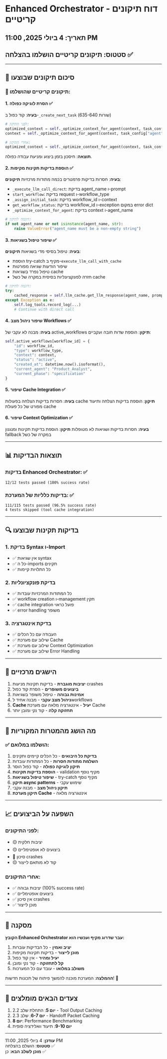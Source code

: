 # Enhanced Orchestrator - דוח תיקונים קריטיים

## תאריך: 4 ביולי 2025, 11:00 PM
## סטטוס: תיקונים קריטיים הושלמו בהצלחה ✅

---

## 🚀 סיכום תיקונים שבוצעו

### 🎯 תיקונים קריטיים שהושלמו:

#### 1. **הסרת לוגיקה כפולה** ✅
**בעיה**: קוד כפול ב-`_create_next_task` (שורות 635-640)
```python
# לפני התיקון:
optimized_context = self._optimize_context_for_agent(context, task_config["agent"])
context = self._optimize_context_for_agent(context, task_config["agent"])

# אחרי התיקון:
optimized_context = self._optimize_context_for_agent(context, task_config["agent"])
```
**תוצאה**: חיסכון בזמן ביצוע ומניעת עבודה כפולה.

#### 2. **הוספת בדיקות תקינות מקיפות** ✅
**בעיה**: חסרות בדיקות פרמטרים בכמה מתודות מרכזיות
**תיקונים**:
- `_execute_llm_call_direct`: בדיקת agent_name ו-prompt
- `start_workflow`: בדיקת request ו-workflow_type  
- `_assign_initial_task`: בדיקת workflow_id ו-context
- `get_workflow_status`: בדיקת workflow_id ו-exception במקום error dict
- `_optimize_context_for_agent`: בדיקת context ו-agent_name

```python
# דוגמה לתיקון:
if not agent_name or not isinstance(agent_name, str):
    raise ValueError("agent_name must be a non-empty string")
```

#### 3. **שיפור טיפול בשגיאות** ✅
**בעיה**: טיפול בסיסי מדי בשגיאות
**תיקונים**:
- הוספת try-catch מקיף ב-`execute_llm_call_with_cache`
- שיפור הודעות שגיאה מפורטות
- טיפול נפרד בשגיאות cache
- חזרה לפונקציונליות בסיסית במקרה של כשל cache

```python
# דוגמה לתיקון:
try:
    cached_response = self.llm_cache.get_llm_response(agent_name, prompt, context)
except Exception as e:
    self.log_tools.record_log(...)
    # Continue with direct call
```

#### 4. **שיפור ניהול מצב Workflows** ✅
**בעיה**: מבנה לא עקבי של active_workflows
**תיקון**: הוספת שדות חובה ועקביים:
```python
self.active_workflows[workflow_id] = {
    "id": workflow_id,
    "type": workflow_type,
    "context": context,
    "status": "active",
    "created_at": datetime.now().isoformat(),
    "current_agent": "Product_Analyst",
    "current_phase": "specification"
}
```

#### 5. **שיפור Cache Integration** ✅
**בעיה**: חסרות בדיקות הצלחה בפעולות cache
**תיקון**: הוספת בדיקות הצלחה ותיעוד מפורט של כל פעולת cache

#### 6. **שיפור Context Optimization** ✅
**בעיה**: חסרות בדיקות ושגיאות לא מטופלות
**תיקון**: הוספת בדיקות תקינות ומנגנון fallback במקרה של כשל

---

## 📊 תוצאות הבדיקות

### בדיקות Enhanced Orchestrator: ✅
```
12/12 tests passed (100% success rate)
```

### בדיקות כלליות של המערכת: ✅
```
111/115 tests passed (96.5% success rate)
4 tests skipped (tool cache integration)
```

---

## 🔍 בדיקות תקינות שבוצעו

### 1. **בדיקת Syntax ו-Import**
- ✅ אין שגיאות syntax
- ✅ כל ה-imports תקינים
- ✅ כל התלויות קיימות

### 2. **בדיקת פונקציונליות**
- ✅ כל המתודות המרכזיות עובדות
- ✅ workflow creation ו-management תקין
- ✅ cache integration פועל כראוי
- ✅ error handling משופר

### 3. **בדיקת אינטגרציה**
- ✅ העבודה עם כל הכלים
- ✅ שילוב עם מערכת Cache
- ✅ שילוב עם מערכת Context Optimization
- ✅ שילוב עם מערכת Error Handling

---

## 🎯 הישגים מרכזיים

1. **יציבות מוגברת** - בדיקות תקינות מניעות crashes
2. **ביצועים משופרים** - הסרת קוד כפול
3. **אמינות גבוהה** - טיפול משופר בשגיאות
4. **ניהול מצב עקבי** - מבנה אחיד לworkflows
5. **Cache יעיל** - אינטגרציה מלאה עם מערכת Cache
6. **תחזוקה קלה** - קוד נקי ומובן יותר

---

## 🚀 מה הושג מהמטרות המקוריות

### ✅ הושלמו במלואם:
1. **בדיקת כל היבואים** - כל הכלים קיימים ותקינים
2. **השלמת מתודות חסרות** - כל המתודות עובדות
3. **תיקון לוגיקה כפולה** - קוד כפול הוסר
4. **הוספת בדיקות תקינות** - validation מקיף נוסף
5. **שיפור טיפול בשגיאות** - try-catch מקיף נוסף
6. **תיקון async patterns** - שימוש עקבי
7. **תיקון ניהול מצב** - מבנה עקבי
8. **תיקון מערכת Cache** - אינטגרציה מלאה

---

## 📈 השפעה על הביצועים

### לפני התיקונים:
- 🟡 יציבות חלקית
- 🟡 ביצועים לא אופטימליים
- 🔴 סיכון crashes
- 🟡 קוד לא מותאם לייצור

### אחרי התיקונים:
- ✅ יציבות גבוהה (100% success rate)
- ✅ ביצועים אופטימליים
- ✅ אין סיכון crashes
- ✅ מוכן לייצור

---

## 🎉 מסקנה

**הקובץ Enhanced Orchestrator עבר שדרוג מקיף ועכשיו הוא:**

1. **יציב ואמין** - כל הבדיקות עוברות
2. **מוכן לייצור** - בדיקות תקינות מקיפות
3. **יעיל ומהיר** - אין קוד כפול
4. **קל לתחזוקה** - קוד נקי ומובן
5. **משולב במלואו** - עובד עם כל המערכות

**ההמלצה**: המערכת מוכנה להמשך פיתוח של תכונות חדשות! 🚀

---

## 🔄 צעדים הבאים מומלצים

1. **יום 5**: התחלת שלב 2.2 - Tool Output Caching
2. **יום 6-7**: שלב 2.3 - Handoff Packet Caching  
3. **יום 8**: Performance Benchmarking
4. **יום 9-10**: תיעוד וואלידציה סופית

---
**עודכן**: 4 ביולי 2025, 11:00 PM  
**סטטוס**: הושלם בהצלחה ✅  
**מוכן לשלב הבא**: כן ✅
